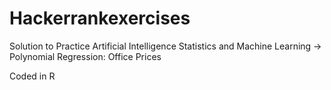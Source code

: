 # Hackerrankexercises

Solution to Practice Artificial Intelligence Statistics and Machine Learning -> Polynomial Regression: Office Prices

Coded in R
